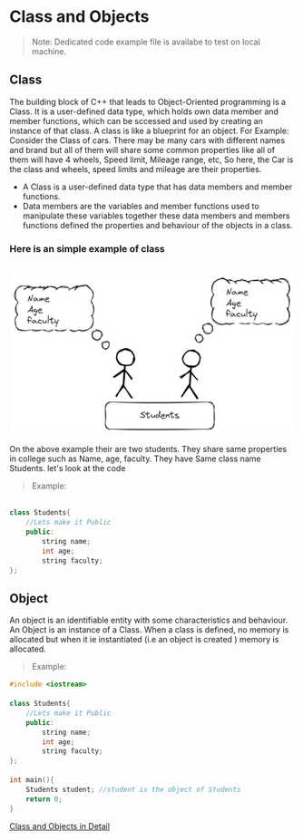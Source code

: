 # Class and Objects
> Note: Dedicated code example file is availabe to test on local machine. 

## Class
The building block of C++ that leads to Object-Oriented programming is a Class. It is a user-defined data type, which holds own data member and member functions, which can be sccessed and used by creating an instance of that class. A class is like a blueprint for an object. For Example: Consider the Class of cars. There may be many cars with different names and brand but all of them will share some common properties like all of them will have 4 wheels, Speed limit, Mileage range, etc, So here, the Car is the class and wheels, speed limits and mileage are their properties.

- A Class is a user-defined data type that has data members and member functions.
- Data members are the variables and member functions used to manipulate these variables together these data members and members functions defined the properties and behaviour of the objects in a class.



### Here is an simple example of class
\
![Class Example!](/images/class-example.png)

On the above example their are two students. They share same properties in college such as Name, age, faculty. They have Same class name Students. let's look at the code 
> Example:

```c++

class Students{
    //Lets make it Public
    public:
        string name;
        int age;
        string faculty;
};
```

## Object
An object is an identifiable entity with some characteristics and behaviour. An Object is an instance of a Class. When a class is defined, no memory is allocated but when it ie instantiated (i.e an object is created ) memory is allocated.

> Example:

```c++
#include <iostream>

class Students{
    //Lets make it Public
    public:
        string name;
        int age;
        string faculty;
};

int main(){
    Students student; //student is the object of Students
    return 0;
} 
```
[Class and Objects in Detail]()
